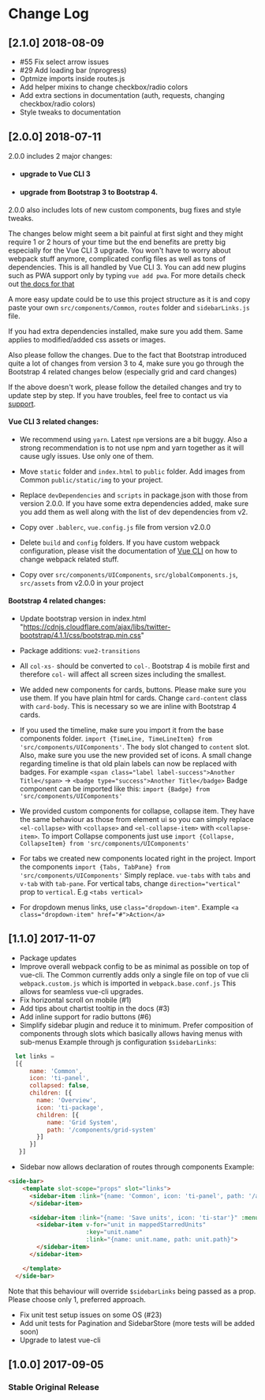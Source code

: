 # Change Log

## [2.1.0] 2018-08-09

- #55 Fix select arrow issues
- #29 Add loading bar (nprogress)
- Optmize imports inside routes.js
- Add helper mixins to change checkbox/radio colors
- Add extra sections in documentation (auth, requests, changing checkbox/radio colors)
- Style tweaks to documentation


## [2.0.0] 2018-07-11
 2.0.0 includes 2 major changes:

- #### upgrade to Vue CLI 3
- #### upgrade from Bootstrap 3 to Bootstrap 4.

2.0.0 also includes lots of new custom components, bug fixes and style tweaks.

The changes below might seem a bit painful at first sight and they might require
1 or 2 hours of your time but the end benefits are pretty big especially for the Vue CLI 3 upgrade.
You won't have to worry about webpack stuff anymore, complicated config files as well as tons of dependencies.
This is all handled by Vue CLI 3. You can add new plugins such as PWA support only by typing
`vue add pwa`. For more details check out [the docs for that](https://cli.vuejs.org/guide/plugins-and-presets.html#installing-plugins-in-an-existing-project)

A more easy update could be to use this project structure as it is and copy paste
your own `src/components/Common`, `routes` folder and `sidebarLinks.js` file.

If you had extra dependencies installed, make sure you add them. Same applies to modified/added
css assets or images.

Also please follow the changes. Due to the fact that Bootstrap introduced quite a lot of changes from
version 3 to 4, make sure you go through the Bootstrap 4 related changes below (especially grid and card changes)

If the above doesn't work, please follow the detailed changes and try to update step by step.
If you have troubles, feel free to contact us via [support](http://www.freelancedevelopercoach.com/contact-us).

#### Vue CLI 3 related changes:

 - We recommend using `yarn`. Latest `npm` versions are a bit buggy. Also a strong recommendation is
 to not use npm and yarn together as it will cause ugly issues. Use only one of them.

 - Move `static` folder and `index.html` to `public` folder. Add images from Common `public/static/img` to your project.

 - Replace `devDependencies` and `scripts` in package.json with those from version 2.0.0. If you have some extra dependencies added, make sure you add them as well along with the list of dev dependencies from v2.

 - Copy over `.bablerc`, `vue.config.js` file from version v2.0.0

 - Delete `build` and `config` folders. If you have custom webpack configuration, please visit the
 documentation of [Vue CLI](https://github.com/vuejs/vue-cli/blob/dev/docs/README.md) on how to change
 webpack related stuff.

 - Copy over `src/components/UIComponents`, `src/globalComponents.js`, `src/assets` from v2.0.0 in your project

#### Bootstrap 4 related changes:

 - Update bootstrap version in index.html "https://cdnjs.cloudflare.com/ajax/libs/twitter-bootstrap/4.1.1/css/bootstrap.min.css"

 - Package additions: `vue2-transitions`

 - All `col-xs-` should be converted to `col-`. Bootstrap 4 is mobile first and therefore `col-` will affect all screen sizes including the smallest.

 - We added new components for cards, buttons. Please make sure you use them. If you have
 plain html for cards. Change `card-content` class with `card-body`. This is necessary so we are inline with
 Bootstrap 4 cards.

 - If you used the timeline, make sure you import it from the base components folder.
 `import {TimeLine, TimeLineItem} from 'src/components/UIComponents'`.
 The `body` slot changed to `content` slot. Also, make sure you use the new provided set of icons. A small change regarding timeline is that old plain labels can now be replaced with badges.
 For example `<span class="label label-success">Another Title</span>` -> `<badge type="success">Another Title</badge>`
 Badge component can be imported like this: `import {Badge} from 'src/components/UIComponents'`

 - We provided custom components for collapse, collapse item. They have the same behaviour as those from
 element ui so you can simply replace `<el-collapse>` with `<collapse>` and `<el-collapse-item>` with
 `<collapse-item>`. To import Collapse components just use `import {Collapse, CollapseItem} from 'src/components/UIComponents'`

 - For tabs we created new components located right in the project.
 Import the components `import {Tabs, TabPane} from 'src/components/UIComponents'`
 Simply replace. `vue-tabs` with `tabs` and `v-tab` with `tab-pane`. For vertical tabs, change
 `direction="vertical"` prop to `vertical`. E.g `<tabs vertical>`

 - For dropdown menus links, use `class="dropdown-item"`. Example `<a class="dropdown-item" href="#">Action</a>`

## [1.1.0] 2017-11-07
  - Package updates
  - Improve overall webpack config to be as minimal as possible on top of vue-cli.
   The Common currently adds only a single file on top of vue cli `webpack.custom.js` which is imported in `webpack.base.conf.js`
   This allows for seamless vue-cli upgrades.
  - Fix horizontal scroll on mobile (#1)
  - Add tips about chartist tooltip in the docs (#3)
  - Add inline support for radio buttons (#6)
  - Simplify sidebar plugin and reduce it to minimum. Prefer composition of components through slots which basically allows
  having menus with sub-menus
  Example through js configuration `$sidebarLinks`:
  ```js
    let links =
    [{
        name: 'Common',
        icon: 'ti-panel',
        collapsed: false,
        children: [{
          name: 'Overview',
          icon: 'ti-package',
          children: [{
             name: 'Grid System',
             path: '/components/grid-system'
          }]
        }]
     }]
  ```
  - Sidebar now allows declaration of routes through components
  Example:
  ```html
  <side-bar>
      <template slot-scope="props" slot="links">
        <sidebar-item :link="{name: 'Common', icon: 'ti-panel', path: '/admin/Common'}">
        </sidebar-item>

        <sidebar-item :link="{name: 'Save units', icon: 'ti-star'}" :menu="true">
          <sidebar-item v-for="unit in mappedStarredUnits"
                        :key="unit.name"
                        :link="{name: unit.name, path: unit.path}">
          </sidebar-item>
        </sidebar-item>

      </template>
    </side-bar>
  ```
  Note that this behaviour will override `$sidebarLinks` being passed as a prop. Please choose only 1, preferred approach.

  - Fix unit test setup issues on some OS (#23)
  - Add unit tests for Pagination and SidebarStore (more tests will be added soon)
  - Upgrade to latest vue-cli


## [1.0.0] 2017-09-05
### Stable Original Release
